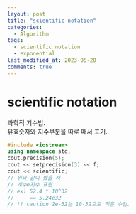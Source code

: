 ```yaml
---
layout: post
title: "scientific notation"
categories:
  - Algorithm 
tags:
  - scientific notation
  - exponential
last_modified_at: 2023-05-20
comments: true
---
```


# scientific notation
과학적 기수법.  
유효숫자와 지수부분을 따로 때서 표기.  

```C++
#include <iostream>
using namespace std;
cout.precision(5);
cout << setprecision(3) << f;
cout << scientific;
// 위와 같이 썼을 시 
// 계수e지수 표현
// ex) 52.4 * 10^32
//     == 5.24e32
// !! caution 2e-32는 10-32으로 적은 수임. 
```
